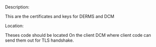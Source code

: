 Description:

This are the certificates and keys for DERMS and DCM

Location:

Theses code should be located On the client DCM where client code can send them out for TLS handshake. 
